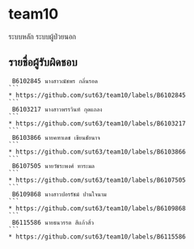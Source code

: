 # team10

   ระบบหลัก ระบบผู้ป่วยนอก

## รายชื่อผู้รับผิดชอบ 

````
 B6102845 นางสาวณัชพร กลิ่นรอด
```
* https://github.com/sut63/team10/labels/B6102845
```
 B6103217 นางสาวพรรวินท์ กุดแถลง    
```
* https://github.com/sut63/team10/labels/B6103217
```
 B6103866 นายคฑาเดช เขียนชัยนาจ   
```
* https://github.com/sut63/team10/labels/B6103866
```
 B6107505 นายวัชระพงศ์ ทาระมล  
```
* https://github.com/sut63/team10/labels/B6107505
```
 B6109868 นางสาวปอรรัชม์ ปานใจนาม      
```
* https://github.com/sut63/team10/labels/B6109868
```
 B6115586 นายธนวรรต สีเเก้วสิ่ว          
```
* https://github.com/sut63/team10/labels/B6115586

